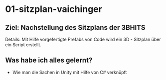 # 01-sitzplan-vaichinger
## Ziel: Nachstellung des Sitzplans der 3BHITS
Details: Mit Hilfe vorgefertigte Prefabs von Code wird ein 3D - Sitzplan über ein Script erstellt.

## Was habe ich alles gelernt?
- Wie man die Sachen in Unity mit Hilfe von C# verknüpft